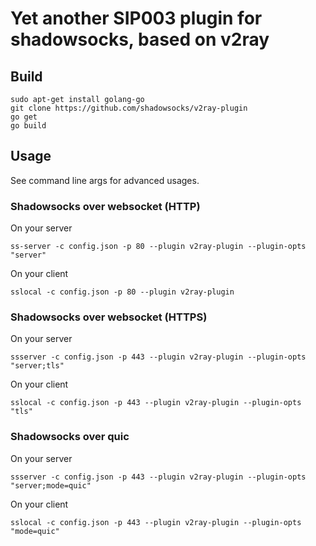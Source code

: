 # Yet another SIP003 plugin for shadowsocks, based on v2ray

## Build

```
sudo apt-get install golang-go
git clone https://github.com/shadowsocks/v2ray-plugin
go get
go build
```

## Usage

See command line args for advanced usages.

### Shadowsocks over websocket (HTTP)

On your server

```
ss-server -c config.json -p 80 --plugin v2ray-plugin --plugin-opts "server"
```

On your client

```
sslocal -c config.json -p 80 --plugin v2ray-plugin
```

### Shadowsocks over websocket (HTTPS)

On your server

```
ssserver -c config.json -p 443 --plugin v2ray-plugin --plugin-opts "server;tls"
```

On your client

```
sslocal -c config.json -p 443 --plugin v2ray-plugin --plugin-opts "tls"
```

### Shadowsocks over quic

On your server

```
ssserver -c config.json -p 443 --plugin v2ray-plugin --plugin-opts "server;mode=quic"
```

On your client

```
sslocal -c config.json -p 443 --plugin v2ray-plugin --plugin-opts "mode=quic"
```
